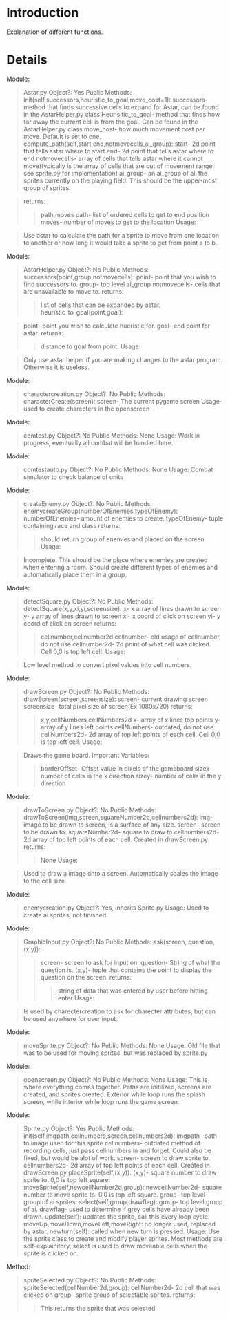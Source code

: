 # Introduction #

Explanation of different functions.
# Details #
Module:
> Astar.py
Object?:
> Yes
Public Methods:
init(self,successors,heuristic\_to\_goal,move\_cost=1):
> successors- method that finds successive cells to expand for Astar, can be found in the AstarHelper.py class
> Heurisitic\_to\_goal- method that finds how far away the current cell is from the goal. Can be found in the AstarHelper.py class
> move\_cost- how much movement cost per move. Default is set to one.
compute\_path(self,start,end,notmovecells,ai\_group):
> start- 2d point that tells astar where to start
> end- 2d point that tells astar where to end
> notmovecells- array of cells that tells astar where it cannot move(typically is the array of cells that are out of movement range, see sprite.py for implementation)
> ai\_group- an ai\_group of all the sprites currently on the playing field. This should be the upper-most group of sprites.

> returns:
> > path,moves
> > path- list of ordered cells to get to end position
> > moves- number of moves to get to the location
Usage:

> Use astar to calculate the path for a sprite to move from one location to another or how long it would take a sprite to get from point a to b.


Module:
> AstarHelper.py
Object?:
> No
Public Methods:
successors(point,group,notmovecells):
> point- point that you wish to find successors to.
> group- top level ai\_group
> notmovecells- cells that are unavailable to move to.
> returns:
> > list of cells that can be expanded by astar.
heuristic\_to\_goal(point,goal):

> point- point you wish to calculate hueristic for.
> goal- end point for astar.
> returns:
> > distance to goal from point.
Usage:

> Only use astar helper if you are making changes to the astar program. Otherwise it is useless.


Module:
> charactercreation.py
Object?:
> No
Public Methods:
characterCreate(screen):
> screen- The current pygame screen
Usage- used to create charecters in the openscreen


Module:
> comtest.py
Object?:
> No
Public Methods:
> None
Usage:
> Work in progress, eventually all combat will be handled here.


Module:
> comtestauto.py
Object?:
> No
Public Methods:
> None
Usage:
> Combat simulator to check balance of units


Module:
> createEnemy.py
Object?:
> No
Public Methods:
enemycreateGroup(numberOfEnemies,typeOfEnemy):
> numberOfEnemies- amount of enemies to create.
> typeOfEnemy- tuple containing race and class
> returns:
> > should return group of enemies and placed on the screen
Usage:

> Incomplete. This should be the place where enemies are created when entering a room. Should create different types of enemies and automatically place them in a group.


Module:
> detectSquare.py
Object?:
> No
Public Methods:
> detectSquare(x,y,xi,yi,screensize):
> x- x array of lines drawn to screen
> y- y array of lines drawn to screen
> xi- x coord of click on screen
> yi- y coord of click on screen
> returns:
> > cellnumber,cellnumber2d
> > cellnumber- old usage of cellnumber, do not use
> > cellnumber2d- 2d point of what cell was clicked. Cell 0,0 is top left cell.
Usage:

> Low level method to convert pixel values into cell numbers.


Module:
> drawScreen.py
Object?:
> No
Public Methods:
drawScreen(screen,screensize):
> screen- current drawing screen
> screensize- total pixel size of screen(Ex 1080x720)
> returns:
> > x,y,cellNumbers,cellNumbers2d
> > x- array of x lines top points
> > y- array of y lines left points
> > cellNumbers- outdated, do not use
> > cellNumbers2d- 2d array of top left points of each cell. Cell 0,0 is top left cell.
Usage:

> Draws the game board.
> Important Variables:
> > borderOffset- Offset value in pixels of the gameboard
> > sizex- number of cells in the x direction
> > sizey- number of cells in the y direction


Module:

> drawToScreen.py
Object?:
> No
Public Methods:
drawToScreen(img,screen,squareNumber2d,cellnumbers2d):
> img- image to be drawn to screen, is a surface of any size.
> screen- screen to be drawn to.
> squareNumber2d- square to draw to
> cellnumbers2d- 2d array of top left points of each cell. Created in drawScreen.py
> returns:
> > None
Usage:

> Used to draw a image onto a screen. Automatically scales the image to the cell size.


Module:
> enemycreation.py
Object?:
Yes, inherits Sprite.py
Usage:
> Used to create ai sprites, not finished.

Module:
> GraphicInput.py
Object?:
> No
Public Methods:
> ask(screen, question,(x,y)):
> > screen- screen to ask for input on.
> > question- String of what the question is.
> > (x,y)- tuple that contains the point to display the question on the screen.
> > returns:
> > > string of data that was entered by user before hitting enter
Usage:

> Is used by charectercreation to ask for charecter attributes, but can be used anywhere for user input.


Module:
> moveSprite.py
Object?:
> No
Public Methods:
> None
Usage:
> Old file that was to be used for moving sprites, but was replaced by sprite.py

Module:
> openscreen.py
Object?:
> No
Public Methods:
> None
Usage:
> This is where everything comes together. Paths are initilized, screens are created, and sprites created. Exterior while loop runs the
> splash screen, while interior while loop runs the game screen.



Module:
> Sprite.py
Object?:
> Yes
Public Methods:
init(self,imgpath,cellnumbers,screen,cellnumbers2d):
> imgpath- path to image used for this sprite
> cellnumbers- outdated method of recording cells, just pass cellnumbers in and forget. Could also be fixed, but would be alot of work.
> screen- screen to draw sprite to.
> cellnumbers2d-  2d array of top left points of each cell. Created in drawScreen.py
placeSprite(self,(x,y)):
> (x,y)- square number to draw sprite to. 0,0 is top left square.
moveSprite(self,newcellNumber2d,group):
> newcellNumber2d- square number to move sprite to. 0,0 is top left square.
> group- top level group of ai sprites.
select(self,group,drawflag):
> group- top level group of ai.
> drawflag- used to determine if grey cells have already been drawn.
update(self):
> updates the sprite, call this every loop cycle.
moveUp,moveDown,moveLeft,moveRight:
> no longer used, replaced by astar.
newturn(self):
> called when new turn is pressed.
Usage:
> Use the sprite class to create and modify player sprites. Most methods are self-explainitory, select is used to draw moveable cells when the sprite is
> clicked on.

Method:
> spriteSelected.py
Object?:
> No
Public Methods:
spriteSelected(cellNumber2d,group):
> cellNumber2d- 2d cell that was clicked on
> group- sprite group of selectable sprites.
> returns:
> > This returns the sprite that was selected.